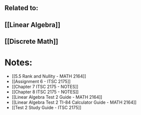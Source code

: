
## Related to:
## [[Linear Algebra]]
## [[Discrete Math]]

# Notes:
- [[5.5 Rank and Nullity - MATH 2164]]
- [[Assignment 6 - ITSC 2175]]
- [[Chapter 7 ITSC 2175 - NOTES]]
- [[Chapter 8  ITSC 2175 - NOTES]]
- [[Linear Algebra Test 2 Guide - MATH 2164]]
- [[Linear Algebra Test 2 TI-84 Calculator Guide - MATH 2164]]
- [[Test 2 Study Guide - ITSC 2175]]